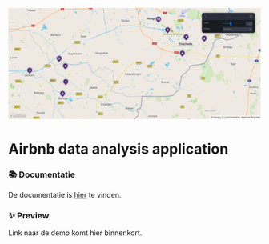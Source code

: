![Demo](https://raw.githubusercontent.com/aaron5670/Airbnb-data-analysis-application/master/.github/screenshot.png?token=AED6OKJAGJRPDTYMP7YXZADARLAVA)
# Airbnb data analysis application

### 📚 Documentatie
De documentatie is [hier](https://aaron5670.github.io/Airbnb-data-analysis-application/) te vinden.

### ✨ Preview
Link naar de demo komt hier binnenkort.
